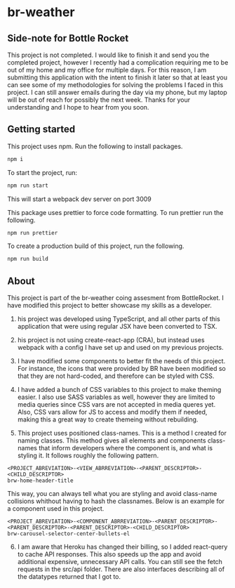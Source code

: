 # br-weather

## Side-note for Bottle Rocket

This project is not completed. I would like to finish it and send you the completed project, however I recently had a complication requiring me to be out of my home and my office for multiple days. For this reason, I am submitting this application with the intent to finish it later so that at least you can see some of my methodologies for solving the problems I faced in this project. I can still answer emails during the day via my phone, but my laptop will be out of reach for possibly the next week. Thanks for your understanding and I hope to hear from you soon.

## Getting started

This project uses npm.
Run the following to install packages.

```bash
npm i
```

To start the project, run:

```bash
npm run start
```

This will start a webpack dev server on port 3009

This package uses prettier to force code formatting.
To run prettier run the following.

```bash
npm run prettier
```

To create a production build of this project, run the following.

```bash
npm run build
```

## About

This project is part of the br-weather coing assesment from BottleRocket. I have modified this project to better showcase my skills as a developer.

1. his project was developed using TypeScript, and all other parts of this application that were using regular JSX have been converted to TSX.

2. his project is not using create-react-app (CRA), but instead uses webpack with a config I have set up and used on my previous projects.

3. I have modified some components to better fit the needs of this project. For instance, the icons that were provided by BR have been modified so that they are not hard-coded, and therefore can be styled with CSS.

4. I have added a bunch of CSS variables to this project to make theming easier. I also use SASS variables as well, however they are limited to media queries since CSS vars are not accepted in media queres yet. Also, CSS vars allow for JS to access and modify them if needed, making this a great way to create themeing without rebuilding.

5. This project uses positioned class-names. This is a method I created for naming classes. This method gives all elements and components class-names that inform developers where the component is, and what is styling it. It follows roughly the following pattern.

```
<PROJECT_ABREVIATION>-<VIEW_ABRREVIATION>-<PARENT_DESCRIPTOR>-<CHILD_DESCRIPTOR>
brw-home-header-title
```

This way, you can always tell what you are styling and avoid class-name collisions whithout having to hash the classnames. Below is an example for a component used in this project.

```
<PROJECT_ABREVIATION>-<COMPONENT_ABRREVIATION>-<PARENT_DESCRIPTOR>-<PARENT_DESCRIPTOR>-<PARENT_DESCRIPTOR>-<CHILD_DESCRIPTOR>
brw-carousel-selector-center-bullets-el
```

6. I am aware that Heroku has changed their billing, so I added react-query to cache API responses. This also speeds up the app and avoid additional expensive, unnecessary API calls. You can still see the fetch requests in the src/api folder. There are also interfaces describing all of the datatypes returned that I got to.
